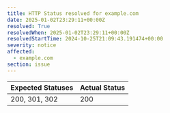 ```yaml
---
title: HTTP Status resolved for example.com
date: 2025-01-02T23:29:11+00:00Z
resolved: True
resolvedWhen: 2025-01-02T23:29:11+00:00Z
resolvedStartTime: 2024-10-25T21:09:43.191474+00:00
severity: notice
affected:
  - example.com
section: issue
---
```


| Expected Statuses | Actual Status  |
|-------------------|----------------|
| 200, 301, 302 | 200 |
